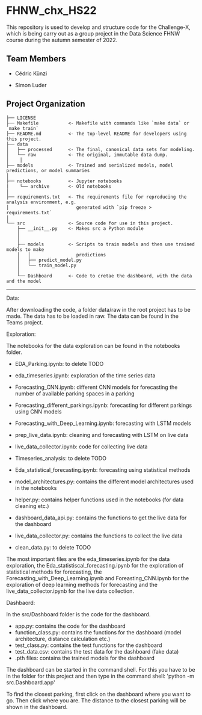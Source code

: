 FHNW_chx_HS22
==============================

This repository is used to develop and structure code for the Challenge-X, which is being carry out as a group project in the Data Science FHNW course during the autumn semester of 2022.


Team Members
------------

- Cédric Künzi 

- Simon Luder


Project Organization
------------

    ├── LICENSE
    ├── Makefile           <- Makefile with commands like `make data` or `make train`
    ├── README.md          <- The top-level README for developers using this project.
    ├── data
    │   ├── processed      <- The final, canonical data sets for modeling.
    │   └── raw            <- The original, immutable data dump.
    │    │
    ├── models             <- Trained and serialized models, model predictions, or model summaries
    │
    ├── notebooks          <- Jupyter notebooks
    |    └── archive       <- Old notebooks
    │
    ├── requirements.txt   <- The requirements file for reproducing the analysis environment, e.g.
    │                         generated with `pip freeze > requirements.txt`
    │
    └── src                <- Source code for use in this project.
        ├── __init__.py    <- Makes src a Python module
        │
        │
        ├── models         <- Scripts to train models and then use trained models to make
        │   │                 predictions
        │   ├── predict_model.py
        │   └── train_model.py
        │
        └── Dashboard      <- Code to cretae the dashboard, with the data and the model

--------

Data:

After downloading the code, a folder data/raw in the root project has to be made. The data has to be loaded in raw. The data can be found in the Teams project.

Exploration:

The notebooks for the data exploration can be found in the notebooks folder. 
- EDA_Parking.ipynb: to delete TODO
- eda_timeseries.ipynb: exploration of the time series data
- Forecasting_CNN.ipynb: different CNN models for forecasting the number of available parking spaces in a parking
- Forecasting_different_parkings.ipynb: forecasting for different parkings using CNN models
- Forecasting_with_Deep_Learning.ipynb: forecasting with LSTM models
- prep_live_data.ipynb: cleaning and forecasting with LSTM on live data
- live_data_collector.ipynb: code for collecting live data
- Timeseries_analysis: to delete TODO
- Eda_statistical_forecasting.ipynb: forecasting using statistical methods

- model_architectures.py: contains the different model architectures used in the notebooks
- helper.py: contains helper functions used in the notebooks (for data cleaning etc.)
- dashboard_data_api.py: contains the functions to get the live data for the dashboard
- live_data_collector.py: contains the functions to collect the live data
- clean_data.py: to delete TODO

The most important files are the eda_timeseries.ipynb for the data exploration, the Eda_statistiscal_forecasting.ipynb for the exploration of statistical methods for forecasting, the Forecasting_with_Deep_Learning.ipynb and Foreasting_CNN.ipynb for the exploration of deep learning methods for forecasting and the live_data_collector.ipynb for the live data collection.

Dashbaord:

In the src/Dashboard folder is the code for the dashboard.
- app.py: contains the code for the dashboard
- function_class.py: contains the functions for the dashboard (model architecture, distance calculation etc.)
- test_class.py: contains the test functions for the dashboard
- test_data.csv: contains the test data for the dashboard (fake data)
- .pth files: contains the trained models for the dashboard

The dashboard can be started in the command shell. For this you have to be in the folder for this project and then type in the command shell: 'python -m src.Dashboard.app'

To find the closest parking, first click on the dashboard where you want to go. Then click where you are. The distance to the closest parking will be shown in the dashboard.
